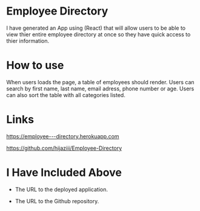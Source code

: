 # Employee Directory

I have generated an App using (React) that will allow users to be able to view thier entire employee directory at once so they have quick access to thier information.

# How to use

When users loads the page, a table of employees should render.
Users can search by first name, last name, email adress, phone number or age. 
Users can also sort the table with all categories listed.



# Links

https://employee---directory.herokuapp.com

https://github.com/hijaziii/Employee-Directory

# I Have Included Above

- The URL to the deployed application.

- The URL to the Github repository.

